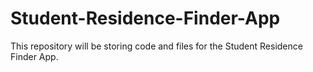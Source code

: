 # Student-Residence-Finder-App
This repository will be storing code and files for the Student Residence Finder App.
